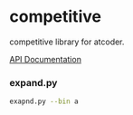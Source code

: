 # competitive

competitive library for atcoder.

[API Documentation](https://illumination-k.github.io/competitive-lib-rust/competitive)

### expand.py

```bash
exapnd.py --bin a
```
